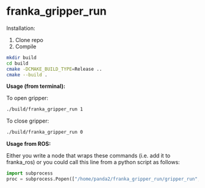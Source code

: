 # franka_gripper_run

Installation:

1. Clone repo
2. Compile
```bash
mkdir build
cd build
cmake -DCMAKE_BUILD_TYPE=Release ..
cmake --build .
```

**Usage (from terminal):** 

To open gripper:

```bash
./build/franka_gripper_run 1
```

To close gripper:

```bash
./build/franka_gripper_run 0
```

**Usage from ROS:**

Either you write a node that wraps these commands (i.e. add it to franka_ros) or you could call this line from a python script as follows:

```python
import subprocess 
proc = subprocess.Popen(["/home/panda2/franka_gripper_run/gripper_run", "1"])
```
